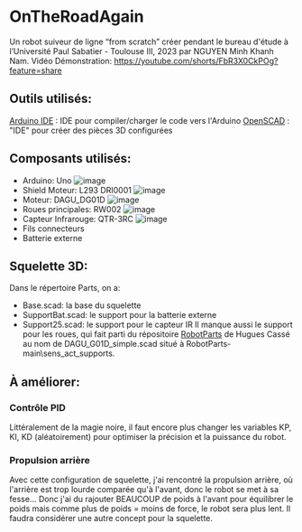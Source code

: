 # OnTheRoadAgain 
Un robot suiveur de ligne “from scratch” créer pendant le bureau d'étude à l’Université Paul Sabatier - Toulouse III, 2023 par NGUYEN Minh Khanh Nam.
Vidéo Démonstration:
https://youtube.com/shorts/FbR3X0CkPOg?feature=share

## Outils utilisés:
[Arduino IDE](https://www.arduino.cc/en/software) : IDE pour compiler/charger le code vers l'Arduino
[OpenSCAD](https://openscad.org/downloads.html) : "IDE" pour créer des pièces 3D configurées

## Composants utilisés:
- Arduino: Uno ![image](https://github.com/user-attachments/assets/79493567-de3a-4c02-8262-b11da3b6cc7a)
- Shield Moteur: L293 DRI0001 ![image](https://github.com/user-attachments/assets/5723daeb-e320-47ac-a4e1-53ab2531cc2f)
- Moteur: DAGU_DG01D ![image](https://github.com/user-attachments/assets/abe0e264-52e2-4222-b915-7b862171a11a)
- Roues principales: RW002 ![image](https://github.com/user-attachments/assets/d7f4977b-acad-46ae-ac95-439a2399aa1a)
- Capteur Infrarouge: QTR-3RC ![image](https://github.com/user-attachments/assets/91e700c3-9a09-4723-b2fc-301599bc7c27)
- Fils connecteurs
- Batterie externe

## Squelette 3D:
Dans le répertoire Parts, on a:
- Base.scad: la base du squelette
- SupportBat.scad: le support pour la batterie externe
- Support25.scad: le support pour le capteur IR
Il manque aussi le support pour les roues, qui fait parti du répositoire [RobotParts](https://github.com/hcasse/RobotParts) de Hugues Cassé au nom de DAGU_G01D_simple.scad situé à RobotParts-main\sens_act_supports.

## À améliorer:
### Contrôle PID
Littéralement de la magie noire, il faut encore plus changer les variables KP, KI, KD (aléatoirement) pour optimiser la précision et la puissance du robot.
### Propulsion arrière
Avec cette configuration de squelette, j'ai rencontré la propulsion arrière, où l'arrière est trop lourde comparée qu'à l'avant, donc le robot se met à sa fesse... Donc j'ai du rajouter BEAUCOUP de poids à l'avant pour équilibrer le poids mais comme plus de poids = moins de force, le robot sera plus lent. Il faudra considérer une autre concept pour la squelette.

